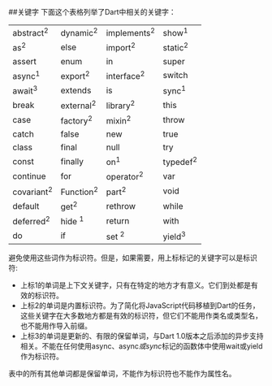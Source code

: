 ##关键字
下面这个表格列举了Dart中相关的关键字：

|||||
| ------ | ------ | ------ | ------ |
|abstract<sup>2</sup> |dynamic<sup>2</sup>|implements<sup>2</sup>|show<sup>1</sup>|
| as<sup>2</sup> | else | import<sup>2</sup> |static<sup>2</sup>|
| assert | enum | 	in |super|
| async<sup>1</sup> | 	export<sup>2</sup> | interface<sup>2</sup> |switch|
| await<sup>3</sup>  | extends | is |sync<sup>1</sup>|
| break | external<sup>2</sup>| library<sup>2</sup> |this|
| case | 	factory<sup>2</sup> | 	mixin<sup>2</sup> |throw|
| catch | false | 	new |	true|
| class | final | 	null |try|
| const | 	finally | on<sup>1</sup>  |	typedef<sup>2</sup> |
| continue | for | operator<sup>2</sup>  |	var|
| covariant<sup>2</sup>  | Function<sup>2</sup>  | part<sup>2</sup> |void|
| default | get<sup>2</sup>  | rethrow |while|
| deferred<sup>2</sup>  | hide <sup>1</sup>| return |with|
| do | if | set <sup>2</sup> |	yield<sup>3</sup> |

避免使用这些词作为标识符。但是，如果需要，用上标标记的关键字可以是标识符:  

* 上标1的单词是上下文关键字，只有在特定的地方才有意义。它们到处都是有效的标识符。
*  上标2的单词是内置标识符。为了简化将JavaScript代码移植到Dart的任务，这些关键字在大多数地方都是有效的标识符，但它们不能用作类名或类型名，也不能用作导入前缀。
*  上标3的单词是更新的、有限的保留单词，与Dart 1.0版本之后添加的异步支持相关。不能在任何使用async、async*或sync*标记的函数体中使用wait或yield作为标识符。

表中的所有其他单词都是保留单词，不能作为标识符也不能作为属性名。